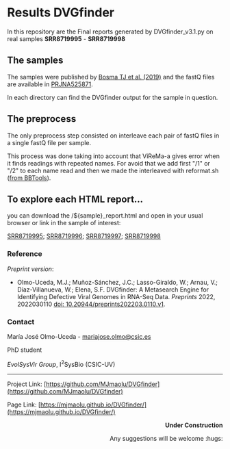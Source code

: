 # Results DVGfinder

In this repository are the Final reports generated by DVGfinder_v3.1.py on real samples **SRR8719995** - **SRR8719998**

## The samples

The samples were published by [Bosma TJ et al. (2019)](https://journals.plos.org/plosone/article?id=10.1371/journal.pone.0216944) and the fastQ files are available in [PRJNA525871](https://www.ncbi.nlm.nih.gov/sra/PRJNA525871). 

In each directory can find the DVGfinder output for the sample in question.

## The preprocess

The only preprocess step consisted on interleave each pair of fastQ files in a single fastQ file per sample. 

This process was done taking into account that ViReMa-a gives error when it finds readings with repeated names. For avoid that we add first "/1" or "/2" to each name read and then we made the interleaved with reformat.sh ([from BBTools](https://jgi.doe.gov/data-and-tools/software-tools/bbtools/)).

## To explore each HTML report...

you can download the /${sample}\_report.html and open in your usual browser or link in the sample of interest:

[SRR8719995](http://147.156.206.144/appweb/SRR8719995_report.html);  [SRR8719996](http://147.156.206.144/appweb/SRR8719996_report.html); [SRR8719997](http://147.156.206.144/appweb/SRR8719997_report.html); [SRR8719998](http://147.156.206.144/appweb/SRR8719998_report.html)
<!-- REFERENCE -->
### Reference

*Preprint version*:

- Olmo-Uceda, M.J.; Muñoz-Sánchez, J.C.; Lasso-Giraldo, W.; Arnau, V.; Díaz-Villanueva, W.; Elena, S.F. DVGfinder: A Metasearch Engine for Identifying Defective Viral Genomes in RNA-Seq Data. *Preprints* 2022, 2022030110 [doi: 10.20944/preprints202203.0110.v1](https://www.preprints.org/manuscript/202203.0110/v1).
 
<!-- CONTACT -->
### Contact

María José Olmo-Uceda - mariajose.olmo@csic.es

PhD student

*EvolSysVir Group*, I<sup>2</sup>SysBio (CSIC-UV) 

---

Project Link: [https://github.com/MJmaolu/DVGfinder](https://github.com/MJmaolu/DVGfinder)

Page Link: [https://mjmaolu.github.io/DVGfinder/](https://mjmaolu.github.io/DVGfinder/)

<p align='right'> 
  <b>Under Construction</b> 
</p> 
<p align='right'> 
  Any suggestions will be welcome :hugs:
</p>

<!-- MARKDOWN LINKS & IMAGES -->
<!-- https://www.markdownguide.org/basic-syntax/#reference-style-links -->
[contributors-shield]: https://img.shields.io/github/contributors/MJmaolu/DVGfinder.svg?style=for-the-badge
[contributors-url]: https://github.com/MJmaolu/DVGfinder/graphs/contributors
[forks-shield]: https://img.shields.io/github/forks/MJmaolu/DVGfinder.svg?style=for-the-badge
[forks-url]: https://github.com/MJmaolu/DVGfinder/network/members
[stars-shield]: https://img.shields.io/github/stars/MJmaolu/DVGfinder.svg?style=for-the-badge
[stars-url]: https://github.com/MJmaolu/DVGfinder/stargazers
[issues-shield]: https://img.shields.io/github/issues/MJmaolu/DVGfinder.svg?style=for-the-badge
[issues-url]: https://github.com/gMJmaolu/DVGfinder/issues
[license-shield]: https://img.shields.io/github/license/MJmaolu/DVGfinder.svg?style=for-the-badge
[license-url]: https://github.com/MJmaolu/DVGfinder/blob/master/LICENSE.txt
[linkedin-shield]: https://img.shields.io/badge/-LinkedIn-black.svg?style=for-the-badge&logo=linkedin&colorB=555
[linkedin-url]: www.linkedin.com/in/maria-jose-olmo-uceda
